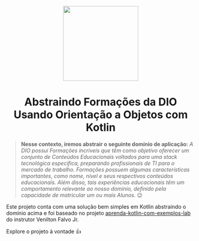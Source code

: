 <p align="center">
  <img width="200px" src="https://github.com/jhansenbarreto/bootcamps-dio/assets/13790608/a6abfa60-b98a-46c6-8f21-7d3e121bf098">
</p>
<h1 align=center>Abstraindo Formações da DIO<br/>Usando Orientação a Objetos com Kotlin</h1>

>**Nesse contexto, iremos abstrair o seguinte domínio de aplicação:** *A DIO possui Formações incríveis que têm como objetivo oferecer um conjunto de Conteúdos Educacionais voltados para uma stack tecnológica específica, preparando profissionais de TI para o mercado de trabalho. Formações possuem algumas características importantes, como nome, nível e seus respectivos conteúdos educacionais. Além disso, tais experiências educacionais têm um comportamento relevante ao nosso domínio, definido pela capacidade de matricular um ou mais Alunos.* :wink:

Este projeto conta com uma solução bem simples em Kotlin abstraindo o domínio acima e foi baseado no projeto <a href=https://github.com/digitalinnovationone/aprenda-kotlin-com-exemplos-lab>aprenda-kotlin-com-exemplos-lab</a> do instrutor Venilton Falvo Jr.

Explore o projeto à vontade :+1:
